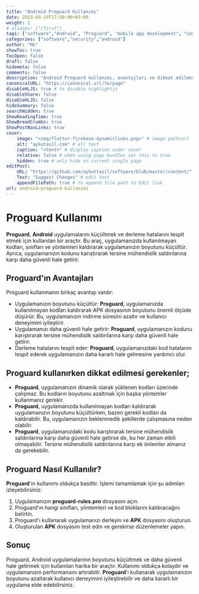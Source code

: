 ```yaml
---
title: "Android Proguard Kullanımı"
date: 2023-03-19T17:50:06+03:00
weight: 1
# aliases: ["/first"]
tags: ["software","Android", "Proguard", "mobile app development", "code optimization", "security"]
categories: ["software","security","android"]
author: "Me"
showToc: true
TocOpen: false
draft: false
hidemeta: false
comments: false
description: "Android Proguard kullanımı, avantajları ve dikkat edilmesi gerekenler"
canonicalURL: "https://canonical.url/to/page"
disableHLJS: true # to disable highlightjs
disableShare: false
disableHLJS: false
hideSummary: false
searchHidden: true
ShowReadingTime: true
ShowBreadCrumbs: true
ShowPostNavLinks: true
cover:
    image: "<img/flutter-firebase-dynamiclinks.png>" # image path/url
    alt: "aykutasil.com" # alt text
    caption: "<text>" # display caption under cover
    relative: false # when using page bundles set this to true
    hidden: true # only hide on current single page
editPost:
    URL: "https://github.com/aykuttasil/software/blob/master/content/"
    Text: "Suggest Changes" # edit text
    appendFilePath: true # to append file path to Edit link
url: android-proguard-kullanimi
---
```



# Proguard Kullanımı


**Proguard**, **Android** uygulamalarını küçültmek ve derleme hatalarını tespit etmek için kullanılan bir araçtır. Bu araç, uygulamanızda kullanılmayan kodları, sınıfları ve yöntemleri kaldırarak uygulamanızın boyutunu küçültür. Ayrıca, uygulamanızın kodunu karıştırarak tersine mühendislik saldırılarına karşı daha güvenli hale getirir.

## Proguard'ın Avantajları

Proguard kullanmanın birkaç avantajı vardır:

- Uygulamanızın boyutunu küçültür: **Proguard**, uygulamanızda kullanılmayan kodları kaldırarak APK dosyasının boyutunu önemli ölçüde düşürür. Bu, uygulamanızın indirme süresini azaltır ve kullanıcı deneyimini iyileştirir.
- Uygulamanızı daha güvenli hale getirir: **Proguard**, uygulamanızın kodunu karıştırarak tersine mühendislik saldırılarına karşı daha güvenli hale getirir.
- Derleme hatalarını tespit eder: **Proguard**, uygulamanızdaki kod hatalarını tespit ederek uygulamanızın daha kararlı hale gelmesine yardımcı olur.

## Proguard kullanırken dikkat edilmesi gerekenler;

- **Proguard**, uygulamanızın dinamik olarak yüklenen kodları üzerinde çalışmaz. Bu kodların boyutunu azaltmak için başka yöntemler kullanmanız gerekir.
- **Proguard**, uygulamanızda kullanılmayan kodları kaldırarak uygulamanızın boyutunu küçültürken, bazen gerekli kodları da kaldırabilir. Bu, uygulamanızın beklenmedik şekillerde çalışmasına neden olabilir.
- **Proguard**, uygulamanızdaki kodu karıştırarak tersine mühendislik saldırılarına karşı daha güvenli hale getirse de, bu her zaman etkili olmayabilir. Tersine mühendislik saldırılarına karşı ek önlemler almanız da gerekebilir.

## Proguard Nasıl Kullanılır?

**Proguard**'ın kullanımı oldukça basittir. İşlemi tamamlamak için şu adımları izleyebilirsiniz:

1. Uygulamanızın **proguard-rules.pro** dosyasını açın.
2. Proguard'ın hangi sınıfları, yöntemleri ve kod bloklarını kaldıracağını belirtin.
3. Proguard'ı kullanarak uygulamanızı derleyin ve **APK** dosyasını oluşturun.
4. Oluşturulan **APK** dosyasını test edin ve gerekirse düzenlemeler yapın.

## Sonuç

Proguard, Android uygulamalarının boyutunu küçültmek ve daha güvenli hale getirmek için kullanılan harika bir araçtır. Kullanımı oldukça kolaydır ve uygulamanızın performansını artırabilir. **Proguard**'ı kullanarak uygulamanızın boyutunu azaltarak kullanıcı deneyimini iyileştirebilir ve daha kararlı bir uygulama elde edebilirsiniz.